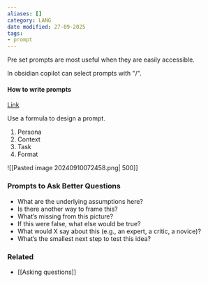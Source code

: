 ```yaml
---
aliases: []
category: LANG
date modified: 27-09-2025
tags:
- prompt
---
```

Pre set prompts are most useful when they are easily accessible.

In obsidian copilot can select prompts with "/".
#### How to write prompts

[Link](https://www.youtube.com/watch?v=jC4v5AS4RIM)

Use a formula to design a prompt.

1) Persona
2) Context
3) Task
4) Format

![[Pasted image 20240910072458.png| 500]]

### Prompts to Ask Better Questions

- What are the underlying assumptions here?
- Is there another way to frame this?
- What’s missing from this picture?
- If this were false, what else would be true?
- What would X say about this (e.g., an expert, a critic, a novice)?
- What’s the smallest next step to test this idea?

### Related
- [[Asking questions]]
